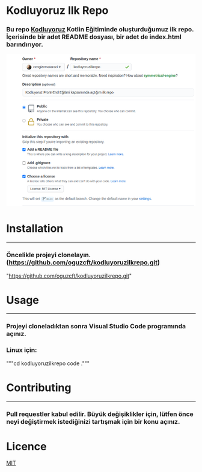  # Kodluyoruz Ilk Repo
### Bu repo [Kodluyoruz](https://kodluyoruz.org/) Kotlin Eğitiminde oluşturduğumuz ilk repo. İçerisinde bir adet README dosyası, bir adet de index.html barındırıyor.
 ![proje](https://raw.githubusercontent.com/Kodluyoruz/taskforce/main/git/odev1/figures/github.png)
# Installation
---
### Öncelikle projeyi clonelayın. (https://github.com/oguzcft/kodluyoruzilkrepo.git)
"https://github.com/oguzcft/kodluyoruzilkrepo.git"
# Usage
---
### Projeyi cloneladıktan sonra Visual Studio Code programında açınız.

### Linux için:
"""cd kodluyoruzilkrepo
code ."""

# Contributing
---
### Pull requestler kabul edilir. Büyük değişiklikler için, lütfen önce neyi değiştirmek istediğinizi tartışmak için bir konu açınız.
# Licence
[MIT](https://choosealicense.com/licenses/mit/)

